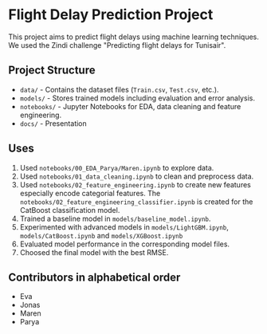 # Flight Delay Prediction Project
This project aims to predict flight delays using machine learning techniques. We used the Zindi challenge "Predicting flight delays for Tunisair". 

## Project Structure
- `data/` - Contains the dataset files (`Train.csv`, `Test.csv`, etc.).
- `models/` - Stores trained models including evaluation and error analysis.
- `notebooks/` - Jupyter Notebooks for EDA, data cleaning and feature engineering. 
- `docs/` - Presentation

## Uses
1. Used `notebooks/00_EDA_Parya/Maren.ipynb` to explore data.
2. Used `notebooks/01_data_cleaning.ipynb` to clean and preprocess data.
3. Used `notebooks/02_feature_engineering.ipynb` to create new features especially encode categorial features. The `notebooks/02_feature_engineering_classifier.ipynb` is created for the CatBoost classification model.
5. Trained a baseline model in `models/baseline_model.ipynb`.
6. Experimented with advanced models in `models/LightGBM.ipynb`, `models/CatBoost.ipynb` and `models/XGBoost.ipynb`
7. Evaluated model performance in the corresponding model files.
8. Choosed the final model with the best RMSE.

## Contributors in alphabetical order
- Eva
- Jonas
- Maren
- Parya


